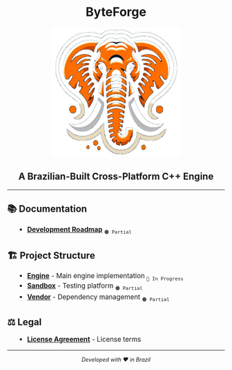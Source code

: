 <h1 align="center">ByteForge</h1>

<div align="center">  
    <img src="./documents/logos/logo.png" width="300" height="300" alt="ByteForge Logo">  
</div>

<h2 align="center">A Brazilian-Built Cross-Platform C++ Engine</h2>

---

## 📚 Documentation

<div style="font-size: 1.1em; margin-left: 20px;">

- [**Development Roadmap**](documents/ROADMAP.md) <sub>`🟠 Partial`</sub>

</div>

## 🏗️ Project Structure

<div style="font-size: 1.1em; margin-left: 20px;">

- [**Engine**](./engine/README.md) - Main engine implementation <sub>`🔵 In Progress`</sub>
- [**Sandbox**](./sandbox/README.md) - Testing platform <sub>`🟠 Partial`</sub>
- [**Vendor**](./vendor/README.md) - Dependency management <sub>`🟠 Partial`</sub>

</div>

## ⚖️ Legal

<div style="font-size: 1.1em; margin-left: 20px;">

- [**License Agreement**](./LICENSE) - License terms

</div>

---

<p align="center" style="font-size: 0.9em;">
    <em>Developed with ❤️ in Brazil</em>
</p>